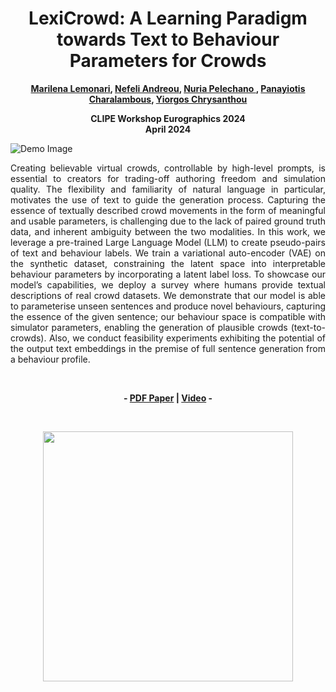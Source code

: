 <div align="center">
<h1>LexiCrowd: A Learning Paradigm towards Text to Behaviour Parameters for Crowds</h1>
<strong><a href="https://marilenalemonari.github.io/" target="_blank">Marilena Lemonari</a>, <a href="https://nefeliandreou.github.io/" target="_blank">Nefeli Andreou</a>, <a href="https://www.cs.upc.edu/~npelechano/" target="_blank">Nuria Pelechano </a>, <a href="https://totis77.github.io/" target="_blank">Panayiotis Charalambous</a>, <a href="http://www.cs.ucy.ac.cy/~yiorgos/" target="_blank">Yiorgos Chrysanthou</a>

CLIPE Workshop Eurographics 2024</br>
April 2024</strong>
</div>

![Demo Image]()

<p align="justify">
Creating believable virtual crowds, controllable by high-level prompts, is essential to creators for trading-off authoring freedom and simulation quality. The flexibility and familiarity of natural language in particular, motivates the use of text to guide the generation process. Capturing the essence of textually described crowd movements in the form of meaningful and usable parameters, is challenging due to the lack of paired ground truth data, and inherent ambiguity between the two modalities. In this work, we leverage a pre-trained Large Language Model (LLM) to create pseudo-pairs of text and behaviour labels. We train a variational auto-encoder (VAE) on the synthetic dataset, constraining the latent space into interpretable behaviour parameters by incorporating a latent label loss. To showcase our model’s capabilities, we deploy a survey where humans provide textual descriptions of real crowd datasets. We demonstrate that our model is able to parameterise unseen sentences
and produce novel behaviours, capturing the essence of the given sentence; our behaviour space is compatible with simulator parameters, enabling the generation of plausible crowds (text-to-crowds). Also, we conduct feasibility experiments exhibiting the potential of the output text embeddings in the premise of full sentence generation from a behaviour profile.
</p>

<br>

<p align="center"><strong>
	- <a href="https://github.com/MarilenaLemonari/LexiCrowd/blob/main/Misc/CLIPWEG24_paper_4_final.pdf" target="_blank">PDF Paper</a> | <a href="https://youtu.be/xSbMqwq0Mp8" target="_blank">Video</a> -
</strong>
</p>

<br>

<p align="center" dir="auto">
	<a href="https://youtu.be/xSbMqwq0Mp8" rel="nofollow">
		<img align="center" width="400px" src=""/>
	</a>
</p>
